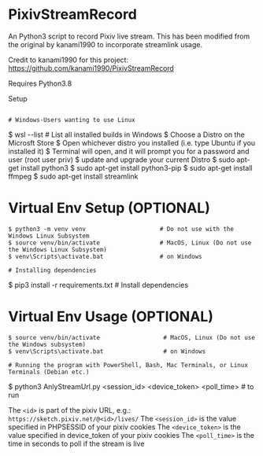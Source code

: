 # PixivStreamRecord
An Python3 script to record Pixiv live stream. This has been modified from the original by kanami1990 to incorporate streamlink usage.

Credit to kanami1990 for this project: https://github.com/kanami1990/PixivStreamRecord

Requires Python3.8

Setup
```

# Windows-Users wanting to use Linux
```
$ wsl --list                               # List all installed builds in Windows
$ Choose a Distro on the Microsft Store
$ Open whichever distro you installed (i.e. type Ubuntu if you installed it)
$ Terminal will open, and it will prompt you for a password and user (root user priv)
$ update and upgrade your current Distro
$ sudo apt-get install python3
$ sudo apt-get install python3-pip
$ sudo apt-get install ffmpeg
$ sudo apt-get install streamlink

# Virtual Env Setup (OPTIONAL)
```
$ python3 -m venv venv                     # Do not use with the Windows Linux Subsystem
$ source venv/bin/activate                 # MacOS, Linux (Do not use the Windows Linux Subsystem)
$ venv\Scripts\activate.bat                # on Windows

# Installing dependencies
```
$ pip3 install -r requirements.txt         # Install dependencies

# Virtual Env Usage (OPTIONAL)
```
$ source venv/bin/activate                  # MacOS, Linux (Do not use the Windows subsystem)
$ venv\Scripts\activate.bat                 # on Windows

# Running the program with PowerShell, Bash, Mac Terminals, or Linux Terminals (Debian etc.)
```
$ python3 AnlyStreamUrl.py <id> <session_id> <device_token> <poll_time> # to run

The `<id>` is part of the pixiv URL, e.g.: `https://sketch.pixiv.net/@<id>/lives/`
The `<session_id>` is the value specified in PHPSESSID of your pixiv cookies
The `<device_token>` is the value specified in device_token of your pixiv cookies
The `<poll_time>` is the time in seconds to poll if the stream is live